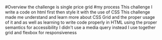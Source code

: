 #Overview
the challenge is single price grid
#my process
This challenge I write a code on html first then style it with the use of CSS
This challenge made me understand and learn more about CSS Grid and the proper usage of it 
and as well as learning to write code properly in HTML using the proper semantics
for accessibility
I didn't use a media query instead I use together grid and flexbox for responsiveness